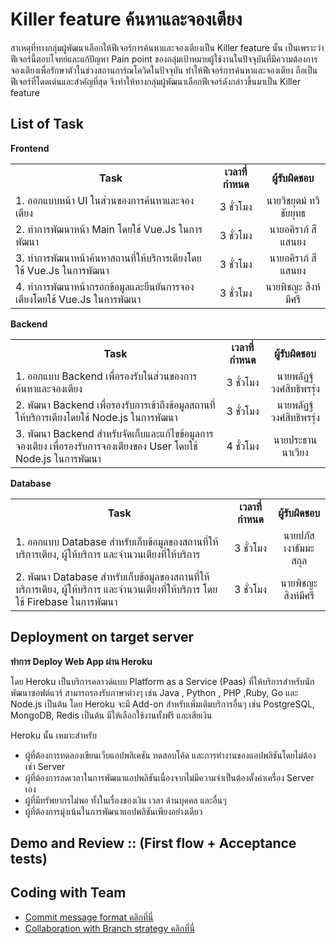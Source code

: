 <h1>
        Killer feature ค้นหาและจองเตียง
    </h1>
    <p>
        สาเหตุที่ทางกลุ่มผู้พัฒนาเลือกให้ฟีเจอร์การค้นหาและจองเตียงเป็น Killer feature นั้น เป็นเพราะว่าฟีเจอร์นี้ตอบโจทย์และแก้ปัญหา Pain point ของกลุ่มเป้าหมายผู้ใช้งานในปัจจุบันที่มีความต้องการจองเตียงเพื่อรักษาตัวในช่วงสถานการ์ณโควิดในปัจจุบัน ทำให้ฟีเจอร์การค้นหาและจองเตียง ถือเป็นฟีเจอร์ที่โดดเด่นและสำคัญที่สุด จึงทำให้ทางกลุ่มผู้พัฒนาเลือกฟีเจอร์ดังกล่าวขึ้นมาเป็น Killer feature
    </p>
    <h2>
        List of Task
    </h2>
    <p>
        <b>
            Frontend
        </b>
    </p>
    <table>
        <tr>
            <td align="center"> <b> Task </b> </td>
            <td align="center"> <b> เวลาที่กำหนด </b> </td>
            <td align="center"> <b> ผู้รับผิดชอบ </b> </td>
        </tr>
        <tr>
            <td> 1. ออกแบบหน้า UI ในส่วนของการค้นหาและจองเตียง </td>
            <td align="center"> 3 ชั่วโมง </td>
            <td align="center"> นายวิชยุตม์ ทวิชัยยุทธ </td>
        </tr>
        <tr>
            <td> 2. ทำการพัฒนาหน้า Main โดยใช้ Vue.Js ในการพัฒนา </td>
            <td align="center"> 3 ชั่วโมง </td>
            <td align="center"> นายอคิราภ์ สีแสนยง </td>
        </tr>
        <tr>
            <td> 3. ทำการพัฒนาหน้าค้นหาสถานที่ให้บริการเตียงโดยใช้ Vue.Js ในการพัฒนา </td>
            <td align="center"> 3 ชั่วโมง </td>
            <td align="center"> นายอคิราภ์ สีแสนยง </td>
        </tr>
        <tr>
            <td> 4. ทำการพัฒนาหน้ากรอกข้อมูลและยืนยันการจองเตียงโดยใช้ Vue.Js ในการพัฒนา </td>
            <td align="center"> 3 ชั่วโมง </td>
            <td align="center"> นายพิชญะ สิงห์มีศรี </td>
        </tr>
    </table>
    <p>
        <b>
            Backend
        </b>
    </p>
    <table>
        <tr>
            <td align="center"> <b> Task </b> </td>
            <td align="center"> <b> เวลาที่กำหนด </b> </td>
            <td align="center"> <b> ผู้รับผิดชอบ </b> </td>
        </tr>
        <tr>
            <td> 1. ออกแบบ Backend เพื่อรองรับในส่วนของการค้นหาและจองเตียง </td>
            <td align="center"> 3 ชั่วโมง </td>
            <td align="center"> นายพลัฏฐ์ วงศ์สิทธิพรรุ่ง </td>
        </tr>
        <tr>
            <td> 2. พัฒนา Backend เพื่อรองรับการเข้าถึงข้อมูลสถานที่ให้บริการเตียงโดยใช้ Node.js ในการพัฒนา </td>
            <td align="center"> 3 ชั่วโมง </td>
            <td align="center"> นายพลัฏฐ์ วงศ์สิทธิพรรุ่ง </td>
        </tr>
        <tr>
            <td> 3. พัฒนา Backend สำหรับจัดเก็บและแก้ไขข้อมูลการจองเตียง เพื่อรองรับการจองเตียงของ User โดยใช้ Node.js ในการพัฒนา </td>
            <td align="center"> 4 ชั่วโมง </td>
            <td align="center"> นายประธาน นาเวียง </td>
        </tr>
    </table>
    <p>
        <b>
            Database
        </b>
    </p>
    <table>
        <tr>
            <td align="center"> <b> Task </b> </td>
            <td align="center"> <b> เวลาที่กำหนด </b> </td>
            <td align="center"> <b> ผู้รับผิดชอบ </b> </td>
        </tr>
        <tr>
            <td> 1. ออกแบบ Database สำหรับเก็บข้อมูลของสถานที่ให้บริการเตียง, ผู้ให้บริการ และจำนวนเตียงที่ให้บริการ </td>
            <td align="center"> 3 ชั่วโมง </td>
            <td align="center"> นายปภัส เงาธัมมะสกุล </td>
        </tr>
        <tr>
            <td> 2. พัฒนา Database สำหรับเก็บข้อมูลของสถานที่ให้บริการเตียง, ผู้ให้บริการ และจำนวนเตียงที่ให้บริการ โดยใช้ Firebase ในการพัฒนา </td>
            <td align="center"> 3 ชั่วโมง </td>
            <td align="center"> นายพิชญะ สิงห์มีศรี </td>
        </tr>
    </table>
    <h2>
        Deployment on target server
    </h2>
    <p>
        <b>
            ทำการ Deploy Web App ผ่าน Heroku
        </b>
    </p>
    <p>
        โดย Heroku เป็นบริการคลาวด์แบบ Platform as a Service (Paas) ที่ให้บริการสำหรับนักพัฒนาซอฟต์แวร์ สามารถรองรับภาษาต่างๆ เช่น Java , Python , PHP ,Ruby, Go และ Node.js เป็นต้น โดย Heroku จะมี Add-on สำหรับเพิ่มเติมบริการอื่นๆ เช่น PostgreSQL, MongoDB, Redis เป็นต้น มีให้เลือกใช้งานทั้งฟรี และเสียเงิน
    </p>
    <p>
        Heroku นั้น เหมาะสำหรับ 
        <ul>
            <li>ผู้ที่ต้องการทดลองเขียนเว็บแอปพลิเคชัน ทดสอบโค้ด และการทำงานของแอปพลิชันโดยไม่ต้องเช่า Server</li>
            <li>ผู้ที่ต้องการลดเวลาในการพัฒนาแอปพลิชันเนื่องจากไม่มีความจำเป็นต้องตั้งค่าเครื่อง Server เอง</li>
            <li>ผู้ที่มีทรัพยากรไม่พอ ทั้งในเรื่องของเงิน เวลา ด้านบุคคล และอื่นๆ</li>
            <li>ผู้ที่ต้องการมุ่งเน้นในการพัฒนาแอปพลิชันเพียงอย่างเดียว</li>
        </ul>
    </p>
    <h2>
        Demo and Review :: (First flow + Acceptance tests)
    </h2>
    <h2>
        Coding with Team
    </h2>
    <ul>
        <li><a href="https://github.com/Po-Pon/SW-Development-Tool-And-Environments-Group1#readme">Commit message format คลิกที่นี่</a></li>
        <li><a href="https://github.com/Po-Pon/SW-Development-Tool-And-Environments-Group1/wiki/Week-3-:-Branch-process">Collaboration with Branch strategy คลิกที่นี่</a></li>
    </ul>